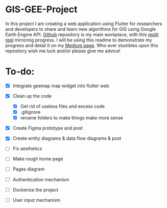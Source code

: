 # GIS-GEE-Project
In this project I am creating a web application using Flutter for researchers and developers to share and learn new algorithms for GIS using Google Earth Engine API.
[Github](https://github.com/fedorSulitskiy/GIS-GEE-Project) repository is my main workplace, with this [replit repl](https://replit.com/@fedorSulitskiy/GIS-GEE-Project) mirroring progress. I will be using this readme to
demonstrate my progress and detail it on my [Medium page](https://medium.com/@f.sulitskiy). Who ever stumbles upon this repository wish me luck and/or please give me
advice!

# To-do:
- [x] Integrate geemap map widget into flutter web
- [x] Clean up the code
  - [x] Get rid of useless files and excess code
  - [x] .gitignore
  - [x] rename folders to make things make more sense
- [x] Create Figma prototype and post
- [x] Create entity diagrams & data flow diagrams & post
- [ ] Fix aesthetics
- [ ] Make rough home page


- [ ] Pages diagram
- [ ] Authentication mechanism
- [ ] Dockerize the project
- [ ] User input mechanism
